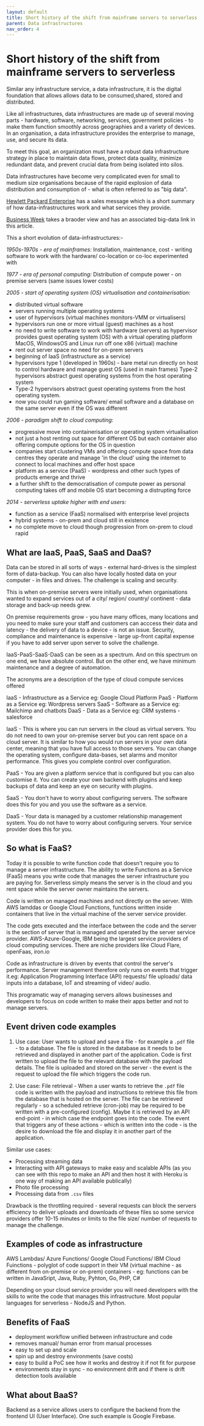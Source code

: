 ```yaml
---
layout: default
title: Short history of the shift from mainframe servers to serverless
parent: Data infrastructures
nav_order: 4
---
```


# Short history of the shift from mainframe servers to serverless

Similar any infrastructure service, a data infrastructure, it is the digital foundation that allows allows data to be consumed,shared, stored and distributed.

Like all infrastructures, data infrastructures are made up of several moving parts - hardware, software, networking, services, government policies - to make them function smoothly across geographies and a variety of devices. In an organisation, a data infrastructure provides the enterprise to manage, use, and secure its data.

To meet this goal, an organization must have a robust data infrastructure strategy in place to maintain data flows, protect data quality, minimize redundant data, and prevent crucial data from being isolated into silos.

Data infrastructures have become very complicated even for small to medium size organisations because of the rapid explosion of data distribution and consumption of - what is often referred to as "big data".

[Hewlett Packard Enterprise](https://www.hpe.com/uk/en/what-is/data-infrastructure.html) has a sales message which is a short summary of how data-infrastructures work and what services they provide.

[Business Week](https://www.businesstechweekly.com/operational-efficiency/data-management/big-data-infrastructure/) takes a braoder view and has an associated big-data link in this article.

This a short evolution of data-infrastructures:-

_1950s-1970s - era of mainframes:_ Installation, maintenance, cost - writing software to work with the hardware/ co-location or co-loc experimented with

_1977 - era of personal computing:_ Distribution of compute power - on premise servers (same issues lower costs)

_2005 - start of operating system (OS) virtualisation and containerisation:_

- distributed virtual software
- servers running multiple operating systems
- user of hypervisors (virtual machines monitors-VMM or virtualisers)
- hypervisors run one or more virtual (guest) machines as a host
- no need to write software to work with hardware (servers) as hypervisor provides guest operating system (OS) with a virtual operating platform MacOS, WindowsOS and Linux run off one x86 (virtual) machine
- rent out server space no need for on-prem servers
- beginning of IaaS (infrastructure as a service)
- hypervisors type 1 (developed in 1960s) - bare metal run directly on host to control hardware and manage guest OS (used in main frames) Type-2 hypervisors abstract guest operating systems from the host operating system
- Type-2 hypervisors abstract guest operating systems from the host operating system.
- now you could run gaming software/ email software and a database on the same server even if the OS was different

_2006 - paradigm shift to cloud computing:_

- progressive move into containerisation or operating system virtualisation
- not just a host renting out space for different OS but each container also offering compute options for the OS in question
- companies start clustering VMs and offering compute space from data centres they operate and manage 'in the cloud' using the internet to connect to local machines and offer host space
- platform as a service (PaaS) - wordpress and other such types of products emerge and thrive
- a further shift to the democratisation of compute power as personal computing takes off and mobile OS start becoming a distrupting force

_2014 - serverless uptake higher with end users:_

- function as a service (FaaS) normalised with enterprise level projects
- hybrid systems - on-prem and cloud still in existence
- no complete move to cloud though progression from on-prem to cloud rapid

## What are IaaS, PaaS, SaaS and DaaS?

Data can be stored in all sorts of ways - external hard-drives is the simplest form of data-backup. You can also have locally hosted data on your computer - in files and drives. The challenge is scaling and security.

This is when on-premise servers were initially used, when organisations wanted to expand services out of a city/ region/ country/ continent - data storage and back-up needs grew.

On premise requirements grow - you have many offices, many locations and you need to make sure your staff and customers can acccess their data and latency - the delivery of data to a device - is not an issue.  Security, compliance and maintenance is expensive - large up-front capital expense if you have to add server upon server to solve the challenge.

IaaS-PaaS-SaaS-DaaS can be seen as a spectrum. And on this spectrum on one end, we have absolute control. But on the other end, we have minimum maintenance and a degree of automation.

The acronyms are a description of the type of cloud compute services offered

IaaS - Infrastructure as a Service eg: Google Cloud Platform
PaaS - Platform as a Service eg: Wordpress servers
SaaS - Software as a Service eg: Mailchimp and chatbots
DaaS - Data as a Service eg: CRM systems - salesforce

IaaS -  This is where you can run servers in the cloud as virtual servers. You do not need to own your on-premise server but you can rent space on a cloud server. It is similar to how you would run servers in your own data center, meaning that you have full access to those servers. You can change the operating system, configure data-bases, set alarms and monitor performance. This gives you complete control over configuration.

PaaS -  You are given a platform service that is configured but you can also customise it. You can create your own backend with plugins and keep backups of data and keep an eye on security with plugins.

SaaS - You don't have to worry about configuring servers. The software does this for you and you use the software as a service.

DaaS - Your data is managed by a customer relationship management system. You do not have to worry about configuring servers. Your service provider does this for you.

## So what is  FaaS?

Today it is possible to write function code that doesn't require you to manage a server infrastructure. The ability to write Functions as a Service (FaaS) means you write code that manages the server infrastructure you are paying for. Serverless simply means the server is in the cloud and you rent space while the server owner maintains the servers.

Code is written on managed machines and not directly on the server. With AWS lamddas or Google Cloud Functions, functions written inside containers that live in the virtual machine of the server service provider. 

The code gets executed and the interface between the code and the server is the section of server that is managed and operated by the server service provider. AWS-Azure-Google, IBM being the largest service providers of cloud computing services. There are niche providers like Cloud Flare, openFaas, iron.io

Code as infrastructure is driven by events that control the server's performance. Server management therefore only runs on events that trigger it.eg: Application Programming Interface (API) requests/ file uploads/ data inputs into a database, IoT and streaming of video/ audio.

This programatic way of managing servers allows businesses and developers to focus on code written to make their apps better and not to manage servers.

## Event driven code examples

1. Use case: User wants to upload and save a  file - for example a `.pdf` file -  to a database.  The file is stored in the database as it needs to be retrieved and displayed in another part of the application. Code is first written to upload the file to the relevant database with the payload details. The file is uploaded and stored on the server - the event is the request to upload the file which triggers the code run.

2. Use case: File retrieval - When a user wants to retrieve the `.pdf` file code is written with the payload and instructions to retrieve this file from the database that is hosted on the server. The file can be retrieved regularly - so a scheduled retrieve (cron-job) may be required to be written with a pre-configured (config). Maybe it is retrieved by an API end-point - in which case the endpoint goes into the code. The event that triggers any of these actions - which is written into the code - is the desire to download the file and display it in another part of the application.

Similar use cases:

- Processing streaming data
- Interacting with API gateways to make easy and scalable APIs (as you can see with this repo to make an API and then host it with Heroku is one way of making an API available publically)
- Photo file processing
- Processing data from `.csv` files

Drawback is the throttling required - several requests can block the servers efficiency to deliver uploads and downloads of these files so some service providers offer 10-15 minutes or limits to the file size/ number of requests to manage the challenge.

## Examples of code as infrastructure

AWS Lambdas/ Azure Functions/ Google Cloud Functions/ IBM Cloud Fuinctions - polyglot of code support in their VM (virtual machine - as different from on-premise or on-prem) containers - eg: functions can be written in JavaSript, Java, Ruby, Pyhton, Go, PHP, C#

Depending on your cloud service provider you will need developers with the skills to write the code that manages this infrastructure. Most popular languages for serverless - NodeJS and Python.

## Benefits of FaaS

- deployment workflow unified between infrastructure and code
- removes manual/ human error from manual processes
- easy to set up and scale
- spin up and destroy environments (save costs)
- easy to build a PoC see how it works and destroy it if not fit for purpose
- environments stay in sync - no environment drift and if there is drift detection tools available


## What about BaaS?

Backend as a service allows users to configure the backend from the frontend UI (User Interface). One such example is Google Firebase.

